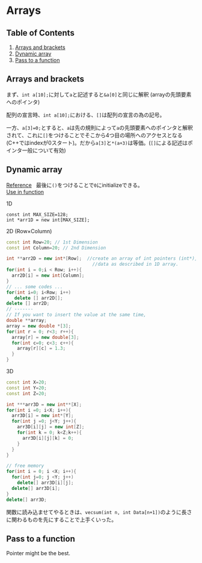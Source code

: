 # Arrays

## Table of Contents
1. [Arrays and brackets](#arrays-and-brackets)
2. [Dynamic array](#dynamic-array)
3. [Pass to a function](#pass-to-a-function)

## Arrays and brackets
まず、`int a[10];`に対して`a`と記述すると`&a[0]`と同じに解釈 (arrayの先頭要素へのポインタ)

配列の宣言時、`int a[10];`における、`[]`は配列の宣言の為の記号。

一方、`a[3]=0;`とすると、`a`は先の規則によって`a`の先頭要素へのポインタと解釈されて、これに`[]`をつけることでそこから4つ目の場所へのアクセスとなる(C++ではindexが0スタート)。だから`a[3]`と`*(a+3)`は等価。(`[]`による記述はポインタ一般について有効)

## Dynamic array
[Reference](http://stackoverflow.com/questions/3904304/3d-array-c-using-int-operator)   
最後に`()`をつけることで`0`にinitializeできる。     
[Use in function](https://github.com/Shusei-E/Online_Judge/blob/master/AOJ/Introduction/ITP1_10_D.DistanceII.cpp)

1D
```
const int MAX_SIZE=128;
int *arr1D = new int[MAX_SIZE];
```

2D (Row×Column)
```cpp
const int Row=20; // 1st Dimension
const int Column=20; // 2nd Dimension

int **arr2D = new int*[Row];  //create an array of int pointers (int*), that will point to 
                                //data as described in 1D array.
for(int i = 0;i < Row; i++){
  arr2D[i] = new int[Column]; 
}
// ... some codes ...
for(int i=0; i<Row; i++)
   delete [] arr2D[];
delete [] arr2D;
// -------
// If you want to insert the value at the same time,
double **array;
array = new double *[3];
for(int r = 0; r<3; r++){
  array[r] = new double[3];
  for(int c=0; c<3; c++){
    array[r][c] = 1.3;
  }
}
```

3D
```cpp
const int X=20;
const int Y=20;
const int Z=20;

int ***arr3D = new int**[X];
for(int i =0; i<X; i++){
  arr3D[i] = new int*[Y];
  for(int j =0; j<Y; j++){
    arr3D[i][j] = new int[Z];
    for(int k = 0; k<Z;k++){
      arr3D[i][j][k] = 0;
    }
  }
}

// free memory
for(int i = 0; i <X; i++){
  for(int j=0; j <Y; j++)
    delete[] arr3D[i][j];
  delete[] arr3D[i];
}
delete[] arr3D;
```

関数に読み込ませてやるときは、`vecsum(int n, int Data[n+1])`のように長さに関わるものを先にすることで上手くいった。

## Pass to a function
Pointer might be the best.
